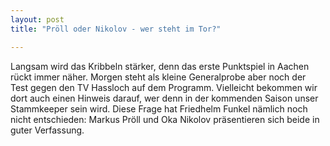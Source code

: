 ```yaml
---
layout: post
title: "Pröll oder Nikolov - wer steht im Tor?"

---
```


Langsam wird das Kribbeln stärker, denn das erste Punktspiel in Aachen rückt immer näher. Morgen steht als kleine Generalprobe aber noch der Test gegen den TV Hassloch auf dem Programm. Vielleicht bekommen wir dort auch einen Hinweis darauf, wer denn in der kommenden Saison unser Stammkeeper sein wird. Diese Frage hat Friedhelm Funkel nämlich noch nicht entschieden: Markus Pröll und Oka Nikolov präsentieren sich beide in guter Verfassung.


